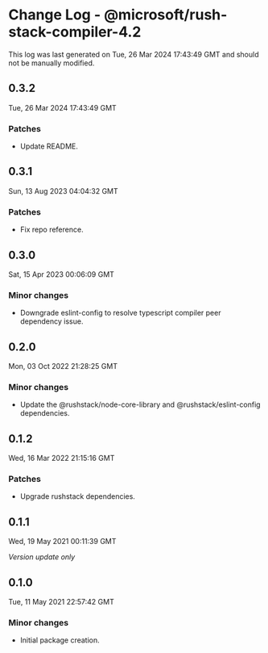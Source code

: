 # Change Log - @microsoft/rush-stack-compiler-4.2

This log was last generated on Tue, 26 Mar 2024 17:43:49 GMT and should not be manually modified.

## 0.3.2
Tue, 26 Mar 2024 17:43:49 GMT

### Patches

- Update README.

## 0.3.1
Sun, 13 Aug 2023 04:04:32 GMT

### Patches

- Fix repo reference.

## 0.3.0
Sat, 15 Apr 2023 00:06:09 GMT

### Minor changes

- Downgrade eslint-config to resolve typescript compiler peer dependency issue.

## 0.2.0
Mon, 03 Oct 2022 21:28:25 GMT

### Minor changes

- Update the @rushstack/node-core-library and @rushstack/eslint-config dependencies.

## 0.1.2
Wed, 16 Mar 2022 21:15:16 GMT

### Patches

- Upgrade rushstack dependencies.

## 0.1.1
Wed, 19 May 2021 00:11:39 GMT

_Version update only_

## 0.1.0
Tue, 11 May 2021 22:57:42 GMT

### Minor changes

- Initial package creation.

